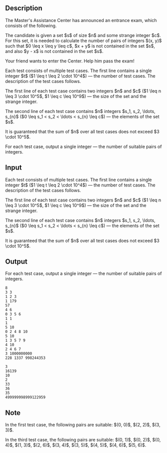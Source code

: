 ## Description

<div><p>The Master's Assistance Center has announced an entrance exam, which consists of the following.</p><p>The candidate is given a set $s$ of size $n$ and some strange integer $c$. For this set, it is needed to calculate the number of pairs of integers $(x, y)$ such that $0 \leq x \leq y \leq c$, $x + y$ <span class="tex-font-style-bf">is not</span> contained in the set $s$, and also $y - x$ <span class="tex-font-style-bf">is not</span> contained in the set $s$.</p><p>Your friend wants to enter the Center. Help him pass the exam!</p></div><div class="input-specification"><p>Each test consists of multiple test cases. The first line contains a single integer $t$ ($1 \leq t \leq 2 \cdot 10^4$) — the number of test cases. The description of the test cases follows.</p><p>The first line of each test case contains two integers $n$ and $c$ ($1 \leq n \leq 3 \cdot 10^5$, $1 \leq c \leq 10^9$) — the size of the set and the strange integer.</p><p>The second line of each test case contains $n$ integers $s_1, s_2, \ldots, s_{n}$ ($0 \leq s_1 &lt; s_2 &lt; \ldots &lt; s_{n} \leq c$) — the elements of the set $s$.</p><p>It is guaranteed that the sum of $n$ over all test cases does not exceed $3 \cdot 10^5$.</p></div><div class="output-specification"><p>For each test case, output a single integer — the number of suitable pairs of integers.</p></div>

## Input

<p>Each test consists of multiple test cases. The first line contains a single integer $t$ ($1 \leq t \leq 2 \cdot 10^4$) — the number of test cases. The description of the test cases follows.</p><p>The first line of each test case contains two integers $n$ and $c$ ($1 \leq n \leq 3 \cdot 10^5$, $1 \leq c \leq 10^9$) — the size of the set and the strange integer.</p><p>The second line of each test case contains $n$ integers $s_1, s_2, \ldots, s_{n}$ ($0 \leq s_1 &lt; s_2 &lt; \ldots &lt; s_{n} \leq c$) — the elements of the set $s$.</p><p>It is guaranteed that the sum of $n$ over all test cases does not exceed $3 \cdot 10^5$.</p>

## Output

<p>For each test case, output a single integer — the number of suitable pairs of integers.</p>





```input1|2,3,6,7,10,11,14,15
8
3 3
1 2 3
1 179
57
4 6
0 3 5 6
1 1
1
5 10
0 2 4 8 10
5 10
1 3 5 7 9
4 10
2 4 6 7
3 1000000000
228 1337 998244353
```




```output1
3
16139
10
2
33
36
35
499999998999122959
```



## Note

<p>In the first test case, the following pairs are suitable: $(0, 0)$, $(2, 2)$, $(3, 3)$.</p><p>In the third test case, the following pairs are suitable: $(0, 1)$, $(0, 2)$, $(0, 4)$, $(1, 3)$, $(2, 6)$, $(3, 4)$, $(3, 5)$, $(4, 5)$, $(4, 6)$, $(5, 6)$.</p>
